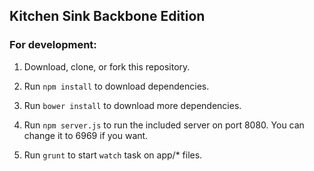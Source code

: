 ## Kitchen Sink Backbone Edition

### For development:

1. Download, clone, or fork this repository. 

2. Run `npm install` to download dependencies.

3. Run `bower install` to download more dependencies.

4. Run `npm server.js` to run the included server on port 8080. You can change it to 6969 if you want.

4. Run `grunt` to start `watch` task on app/* files.